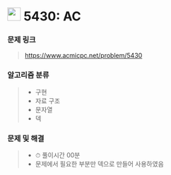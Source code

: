 # <img src="https://d2gd6pc034wcta.cloudfront.net/tier/9.svg" width="30">  5430: AC

### 문제 링크

> https://www.acmicpc.net/problem/5430



### 알고리즘 분류

>- 구현
>- 자료 구조
>- 문자열
>- 덱



### 문제 및 해결

>- ⏱ 풀이시간 00분
>- 문제에서 필요한 부분만 덱으로 만들어 사용하였음

